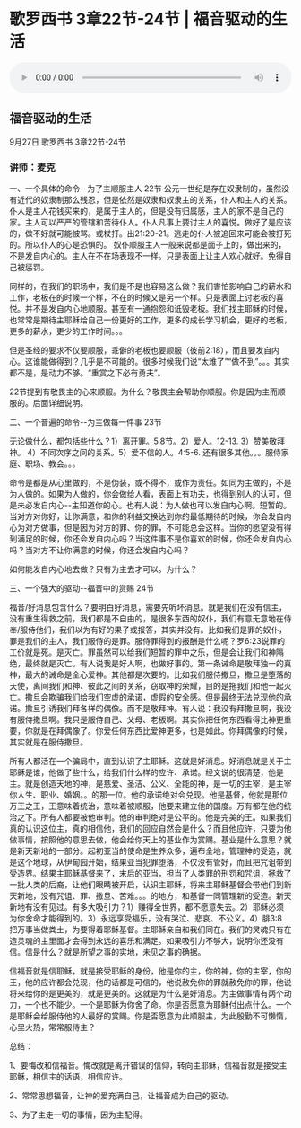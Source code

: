 # 歌罗西书 3章22节-24节 | 福音驱动的生活

<audio style="width: 100%;" preload="false" controls controlslist="nodownload"><source src="http://file.simai.life/audio/mp3/2020/xi3_22-24-200928.mp3" type="audio/mpeg">Your browser does not support the audio element.</audio>

## 福音驱动的生活
9月27日 
歌罗西书 3章22节-24节
### 讲师：麦克


一、一个具体的命令--为了主顺服主人  22节
公元一世纪是存在奴隶制的，虽然没有近代的奴隶制那么残忍，但是依然是奴隶和奴隶主的关系，仆人和主人的关系。仆人是主人花钱买来的，是属于主人的，但是没有归属感，主人的家不是自己的家。主人可以严严的管辖和苦待仆人。仆人凡事上要讨主人的喜悦。做好了是应该的，做不好就可能被骂。或杖打。出21:20-21。逃走的仆人被追回来可能会被打死的。所以仆人的心是恐惧的。 奴仆顺服主人一般来说都是面子上的，做出来的，不是发自内心的。主人在不在场表现不一样。只是表面上让主人欢心就好。免得自己被惩罚。

同样的，在我们的职场中，我们是不是也容易这么做？我们害怕影响自己的薪水和工作，老板在的时候一个样，不在的时候又是另一个样。只是表面上讨老板的喜悦。并不是发自内心地顺服。甚至有一通抱怨和诋毁老板。我们找主耶稣的时候，也常常是期待主耶稣给自己一份更好的工作，更多的成长学习机会，更好的老板，更多的薪水，更少的工作时间。。。

但是圣经的要求不仅要顺服，乖僻的老板也要顺服（彼前2:18），而且要发自内心。这谁能做得到？几乎是不可能的。很多时候我们说“太难了”“做不到”。。。其实都不是，是动力不够。“重赏之下必有勇夫”。

22节提到有敬畏主的心来顺服。为什么？敬畏主会帮助你顺服。你是因为主而顺服的。后面详细说明。

二、一个普遍的命令--为主做每一件事  23节

无论做什么，都包括些什么？1）离开罪。5.8节。2）爱人。12-13. 3）赞美敬拜神。 4）不同次序之间的关系。5）爱不信的人。4:5-6.  还有很多其他。。。服侍家庭、职场、教会。。。

命令是都是从心里做的，不是伪装，或不得不，或作为责任。如同为主做的，不是为人做的。如果为人做的，你会做给人看，表面上有功夫，也得到别人的认可，但是未必发自内心--主知道你的心。也有人说：为人做也可以发自内心啊。短暂的。当对方对你好，让你满意，和你的利益交换达到你的最低期待的时候，你会发自内心为对方做事，但是因为对方的罪、你的罪，不可能总会这样。当你的愿望没有得到满足的时候，你还会发自内心吗？当这件事不是你喜欢的时候，你还会发自内心吗？当对方不让你满意的时候，你还会发自内心吗？

如何能发自内心地去做？只有为主去才可以。为什么？

三、一个强大的驱动--福音中的赏赐  24节

福音/好消息包含什么？要明白好消息，需要先听坏消息。就是我们在没有信主，没有重生得救之前，我们都是不自由的，是很多东西的奴仆，我们有意无意地在侍奉/服侍他们，我们以为有好的果子或报答，其实并没有。比如我们是罪的奴仆，罪是我们的主人，我们服侍的是罪。服侍罪得到的报酬是什么呢？罗6:23说罪的工价就是死。是灭亡。罪虽然可以给我们短暂的罪中之乐，但是会让我们和神隔绝，最终就是灭亡。有人说我是好人啊，也做好事的。第一条诫命是敬拜独一的真神，最大的诫命是全心爱神。其他都是次要的。比如我们服侍撒旦，撒旦是堕落的天使，离间我们和神、彼此之间的关系，窃取神的荣耀，目的是拖我们和他一起灭亡。撒旦会欺骗我们给我们空虚的承诺，虚假的安全感。但是最终无法兑现他的承诺。撒旦引诱我们拜各样的偶像。而不是敬拜神。有人说：我没有拜撒旦啊，我没有服侍撒旦啊。我只是服侍自己、父母、老板啊。其实你把任何东西看得比神更重要，你就是在拜偶像了。你爱任何东西比爱神更多，也是如此。你拜偶像的时候，其实就是在服侍撒旦。

所有人都活在一个骗局中，直到认识了主耶稣。这就是好消息。好消息就是关于主耶稣是谁，他做了些什么，给我们什么样的应许、承诺。经文说的很清楚，他是主。就是创造天地的神，是慈爱、圣洁、公义、全能的神，是一切的主宰，是主宰你人生、职业、婚姻。。的那一位。他的承诺绝对会兑现。他是基督，他就是那位万王之王，王意味着统治，意味着被顺服，他要来建立他的国度。万有都在他的统治之下。所有人都要被他审判。他的审判绝对是公平的。他是完美的王。如果我们真的认识这位主，真的相信他，我们的回应自然会是什么？而且他应许，只要为他做事情，按照他的意思去做，他会给你天上的基业作为赏赐。基业是什么意思？就是新天新地的一部分。起初亚当的使命是生养众多，遍布全地，管理神的受造，就是这个地球，从伊甸园开始，结果亚当犯罪堕落，不仅没有管好，而且把咒诅带到受造界。结果主耶稣基督来了，末后的亚当，担当了人类罪的刑罚和咒诅，拯救了一批人类的后裔，让他们眼睛被开启，认识主耶稣，将来主耶稣基督会带他们到新天新地，没有咒诅、罪、撒旦、苦难。。。的地方，和基督一同管理新的受造。新天新地有没有见过。有多大吸引力？1）赚得全世界，都不愿意失去。2）耶稣必须为你舍命才能得到的。3）永远享受福乐，没有哭泣、悲哀、不公义。4）腓3:8 把万事当做粪土，为要得着耶稣基督。主耶稣亲自和我们同在。我们的灵魂只有在造灵魂的主里面才会得到永远的喜乐和满足。如果吸引力不够大，说明你还没有信。信是什么？就是所望之事的实地，未见之事的确据。

信福音就是信耶稣，就是接受耶稣的身份，他是你的主，你的神，你的主宰，你的王，他的应许都会兑现，他的话都是可信的，他说赦免你的罪就赦免你的罪，他说将来给你的是更美的，就是更美的。这就是为什么是好消息。为主做事情有两个动力，一个也不能少。一个是耶稣为你舍了命。你是否愿意为耶稣付出点什么。一个是耶稣会给服侍他的人最好的赏赐。你是否愿意为此顺服主，为此殷勤不可懒惰，心里火热，常常服侍主？

总结：

1、要悔改和信福音。悔改就是离开错误的信仰，转向主耶稣，信福音就是接受主耶稣，相信主的话语，相信应许。

2、常常思想福音，让神的爱充满自己，让福音成为自己的驱动。

3、为了主走一切的事情，因为主配得。
